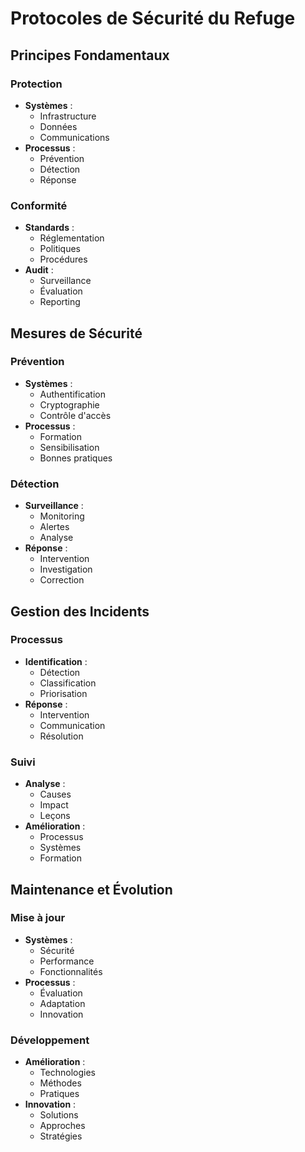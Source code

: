 # Protocoles de Sécurité du Refuge

## Principes Fondamentaux

### Protection
- **Systèmes** :
  - Infrastructure
  - Données
  - Communications
- **Processus** :
  - Prévention
  - Détection
  - Réponse

### Conformité
- **Standards** :
  - Réglementation
  - Politiques
  - Procédures
- **Audit** :
  - Surveillance
  - Évaluation
  - Reporting

## Mesures de Sécurité

### Prévention
- **Systèmes** :
  - Authentification
  - Cryptographie
  - Contrôle d'accès
- **Processus** :
  - Formation
  - Sensibilisation
  - Bonnes pratiques

### Détection
- **Surveillance** :
  - Monitoring
  - Alertes
  - Analyse
- **Réponse** :
  - Intervention
  - Investigation
  - Correction

## Gestion des Incidents

### Processus
- **Identification** :
  - Détection
  - Classification
  - Priorisation
- **Réponse** :
  - Intervention
  - Communication
  - Résolution

### Suivi
- **Analyse** :
  - Causes
  - Impact
  - Leçons
- **Amélioration** :
  - Processus
  - Systèmes
  - Formation

## Maintenance et Évolution

### Mise à jour
- **Systèmes** :
  - Sécurité
  - Performance
  - Fonctionnalités
- **Processus** :
  - Évaluation
  - Adaptation
  - Innovation

### Développement
- **Amélioration** :
  - Technologies
  - Méthodes
  - Pratiques
- **Innovation** :
  - Solutions
  - Approches
  - Stratégies 
